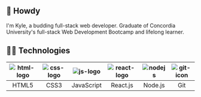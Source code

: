 ## 🤠 Howdy

I'm Kyle, a budding full-stack web developer. Graduate of Concordia University's full-stack Web Development Bootcamp and lifelong learner.

## 👨‍💻 Technologies

|![html-logo](https://user-images.githubusercontent.com/103784140/194715792-c66f1936-1445-4af9-9f6b-2048ae102f75.png)|![css-logo](https://user-images.githubusercontent.com/103784140/194723719-ff92911e-14d4-4755-9914-a075e8d931bd.png)|![js-logo](https://user-images.githubusercontent.com/103784140/194715810-44db665a-a84a-4323-bd8a-b84dbf935ed1.png)|![react-logo](https://user-images.githubusercontent.com/103784140/194715817-b10517af-8d30-44cd-bce6-01626385677a.png)|![nodejs](https://github.com/kylelangille/kylelangille/assets/103784140/72bb1574-3d7f-4705-99d3-666db9701dc8)|![git-icon](https://github.com/kylelangille/kylelangille/assets/103784140/71a3f49b-de18-4b1f-b2d6-7ef30bd99ff4)|
|:-:|:-:|:-:|:-:|:-:|:-:|
|HTML5|CSS3|JavaScript|React.js|Node.js|Git|
